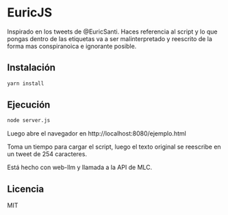 # EuricJS

Inspirado en los tweets de @EuricSanti. Haces referencia al script y lo que pongas dentro de las etiquetas <Euric></Euric> va a ser malinterpretado y reescrito de la forma mas conspiranoica e ignorante posible.

## Instalación

```bash
yarn install
```

## Ejecución

```bash
node server.js
```

Luego abre el navegador en http://localhost:8080/ejemplo.html

Toma un tiempo para cargar el script, luego el texto original se reescribe en un tweet de 254 caracteres.

Está hecho con web-llm y llamada a la API de MLC.

## Licencia

MIT